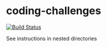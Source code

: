 # coding-challenges

[![Build Status](https://travis-ci.com/shilgam/coding-challenges.svg?branch=master)](https://travis-ci.com/shilgam/coding-challenges)

See instructions in nested directories
